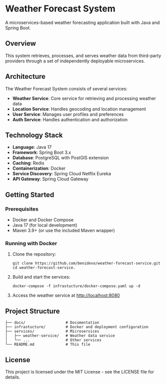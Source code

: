 # Weather Forecast System

A microservices-based weather forecasting application built with Java and Spring Boot.

## Overview

This system retrieves, processes, and serves weather data from third-party providers through a set of independently deployable microservices.

## Architecture

The Weather Forecast System consists of several services:

- **Weather Service**: Core service for retrieving and processing weather data
- **Location Service**: Handles geocoding and location management
- **User Service**: Manages user profiles and preferences
- **Auth Service**: Handles authentication and authorization

## Technology Stack

- **Language**: Java 17
- **Framework**: Spring Boot 3.x
- **Database**: PostgreSQL with PostGIS extension
- **Caching**: Redis
- **Containerization**: Docker
- **Service Discovery**: Spring Cloud Netflix Eureka
- **API Gateway**: Spring Cloud Gateway

## Getting Started

### Prerequisites

- Docker and Docker Compose
- Java 17 (for local development)
- Maven 3.9+ (or use the included Maven wrapper)

### Running with Docker

1. Clone the repository:

   ```
   git clone https://github.com/benidevo/weather-forecast-service.git
   cd weather-forecast-service.
   ```

2. Build and start the services:

   ```
   docker-compose -f infrastucture/docker-compose.yaml up -d
   ```

3. Access the weather service at <http://localhost:8080>

## Project Structure

```
├── docs/                  # Documentation
├── infrastucture/         # Docker and deployment configuration
├── services/              # Microservices
│   ├── weather-service/   # Weather data service
│   └── ...                # Other services
└── README.md              # This file
```

## License

This project is licensed under the MIT License - see the LICENSE file for details.
